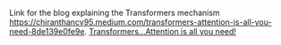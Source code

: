 Link for the blog explaining the Transformers mechanism https://chiranthancv95.medium.com/transformers-attention-is-all-you-need-8de139e0fe9e.
[Transformers…Attention is all you need!](https://chiranthancv95.medium.com/transformers-attention-is-all-you-need-8de139e0fe9e)
